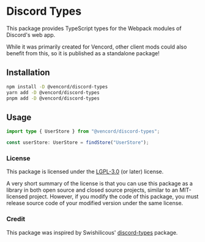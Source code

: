 # Discord Types

This package provides TypeScript types for the Webpack modules of Discord's web app.

While it was primarily created for Vencord, other client mods could also benefit from this, so it is published as a standalone package!

## Installation

```bash
npm install -D @vencord/discord-types
yarn add -D @vencord/discord-types
pnpm add -D @vencord/discord-types
```

## Usage

```ts
import type { UserStore } from "@vencord/discord-types";

const userStore: UserStore = findStore("UserStore");
```

### License

This package is licensed under the [LGPL-3.0](./LICENSE) (or later) license.

A very short summary of the license is that you can use this package as a library in both open source and closed source projects,
similar to an MIT-licensed project.
However, if you modify the code of this package, you must release source code of your modified version under the same license.

### Credit

This package was inspired by Swishilicous' [discord-types](https://www.npmjs.com/package/discord-types) package.
